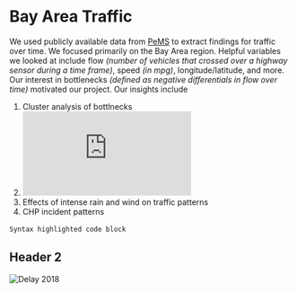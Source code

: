 # Bay Area Traffic
We used publicly available data from [PeMS](http://pems.dot.ca.gov) to extract findings for traffic over time. We focused primarily on the Bay Area region. Helpful variables we looked at include flow _(number of vehicles that crossed over a highway sensor during a time frame)_, speed _(in mpg)_, longitude/latitude, and more. Our interest in bottlenecks _(defined as negative differentials in flow over time)_ motivated our project. Our insights include
1. Cluster analysis of bottlnecks
2. ![Delays on Highway 101 going into San Francisco, 2014-2018](https://github.com/laic5/traffic/blob/master/docs/_layouts/fiveyear.pdf)
3. Effects of intense rain and wind on traffic patterns
4. CHP incident patterns
```markdown
Syntax highlighted code block
```
## Header 2

![Delay 2018](https://github.com/laic5/traffic/blob/master/plots/delay2018.gif)
